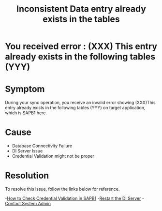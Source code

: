 ﻿---
title: "Inconsistent Data entry already exists in the tables"
toc: true
tag: developers
category: "Connectors"
menus: 
    sapb1troubleshooting:
        title: "Inconsistent Data entry already exists in the tables"
        weight: 12
        icon: fa fa-file-word-o
        identifier: sapb1troubleshootingdatainvalid
---
# You received error : (XXX) This entry already exists in the following tables (YYY)

# Symptom

During your sync operation, you receive an invalid error showing (XXX)This entry already exists in the following tables (YYY)
on target application, which is SAPB1 here. 


# Cause

- Database Connectivity Failure
- DI Server Issue
- Credential Validation might not be proper 

# Resolution

To resolve this issue, follow the links below for reference.   

-[How to Check Credential Validation in SAPB1]()
-[Restart the DI Server]()
-[Contact System Admin]()